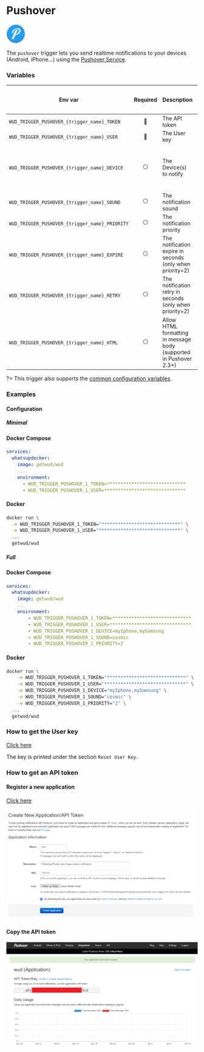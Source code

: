# Pushover
![logo](pushover.png)

The `pushover` trigger lets you send realtime notifications to your devices (Android, iPhone...) using the [Pushover Service](https://pushover.net/).

### Variables

| Env var                                        | Required       | Description                                                          | Supported values                                                                                   | Default value when missing  |
|------------------------------------------------|:--------------:|----------------------------------------------------------------------| -------------------------------------------------------------------------------------------------- |-----------------------------| 
| `WUD_TRIGGER_PUSHOVER_{trigger_name}_TOKEN`    | :red_circle:   | The API token                                                        |                                                                                                    |                             |
| `WUD_TRIGGER_PUSHOVER_{trigger_name}_USER`     | :red_circle:   | The User key                                                         |                                                                                                    |                             |
| `WUD_TRIGGER_PUSHOVER_{trigger_name}_DEVICE`   | :white_circle: | The Device(s) to notify                                              | Coma separated list of devices (e.g. dev1,dev2) ([see here](https://pushover.net/api#identifiers)) |                             |
| `WUD_TRIGGER_PUSHOVER_{trigger_name}_SOUND`    | :white_circle: | The notification sound                                               | [see here](https://pushover.net/api#sounds)                                                        | `pushover`                  |
| `WUD_TRIGGER_PUSHOVER_{trigger_name}_PRIORITY` | :white_circle: | The notification priority                                            | [see here](https://pushover.net/api#priority)                                                      | `0`                         |
| `WUD_TRIGGER_PUSHOVER_{trigger_name}_EXPIRE`   | :white_circle: | The notification expire in seconds (only when priority=2)            | [see here](https://pushover.net/api#priority)                                                      |                             |
| `WUD_TRIGGER_PUSHOVER_{trigger_name}_RETRY`    | :white_circle: | The notification retry in seconds (only when priority=2)             | [see here](https://pushover.net/api#priority)                                                      |                             |
| `WUD_TRIGGER_PUSHOVER_{trigger_name}_HTML`     | :white_circle: | Allow HTML formatting in message body (supported in Pushover 2.3+)   | [see here](https://pushover.net/api#html)                                                          | `0`                         |


?> This trigger also supports the [common configuration variables](configuration/triggers/?id=common-trigger-configuration).

### Examples

#### Configuration
##### Minimal
<!-- tabs:start -->
#### **Docker Compose**
```yaml
services:
  whatsupdocker:
    image: getwud/wud
    ...
    environment:
      - WUD_TRIGGER_PUSHOVER_1_TOKEN=*****************************
      - WUD_TRIGGER_PUSHOVER_1_USER=******************************
```

#### **Docker**
```bash
docker run \
  -e WUD_TRIGGER_PUSHOVER_1_TOKEN="*****************************" \
  -e WUD_TRIGGER_PUSHOVER_1_USER="******************************" \
  ...
  getwud/wud
```
<!-- tabs:end -->

##### Full
<!-- tabs:start -->
#### **Docker Compose**
```yaml
services:
  whatsupdocker:
    image: getwud/wud
    ...
    environment:
        - WUD_TRIGGER_PUSHOVER_1_TOKEN=*****************************
        - WUD_TRIGGER_PUSHOVER_1_USER=******************************
        - WUD_TRIGGER_PUSHOVER_1_DEVICE=myIphone,mySamsung
        - WUD_TRIGGER_PUSHOVER_1_SOUND=cosmic
        - WUD_TRIGGER_PUSHOVER_1_PRIORITY=2
```

#### **Docker**
```bash
docker run \
    -e WUD_TRIGGER_PUSHOVER_1_TOKEN="*****************************" \
    -e WUD_TRIGGER_PUSHOVER_1_USER="******************************" \
    -e WUD_TRIGGER_PUSHOVER_1_DEVICE="myIphone,mySamsung" \
    -e WUD_TRIGGER_PUSHOVER_1_SOUND="cosmic" \
    -e WUD_TRIGGER_PUSHOVER_1_PRIORITY="2" \
  ...
  getwud/wud
```
<!-- tabs:end -->

### How to get the User key
[Click here](https://pushover.net/settings)

The key is printed under the section `Reset User Key`.

### How to get an API token
#### Register a new application
[Click here](https://pushover.net/apps/build)

![image](pushover_register.png)

#### Copy the API token
![image](pushover_api_token.png)
